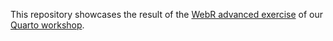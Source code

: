 This repository showcases the result of the [WebR advanced exercise](https://lmu-osc.github.io/introduction-to-Quarto/webr.html) of our [Quarto workshop](https://lmu-osc.github.io/introduction-to-Quarto/).
